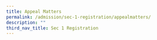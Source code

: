 ```yaml
---
title: Appeal Matters
permalink: /admission/sec-1-registration/appealmatters/
description: ""
third_nav_title: Sec 1 Registration
---
```

